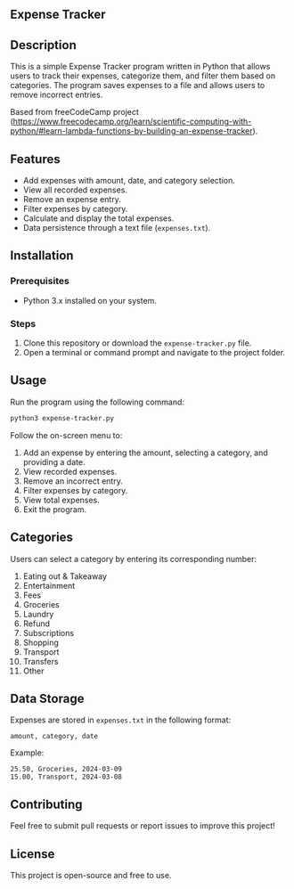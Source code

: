 ## Expense Tracker

## Description
This is a simple Expense Tracker program written in Python that allows users to track their expenses, categorize them, and filter them based on categories. The program saves expenses to a file and allows users to remove incorrect entries. 

Based from freeCodeCamp project (https://www.freecodecamp.org/learn/scientific-computing-with-python/#learn-lambda-functions-by-building-an-expense-tracker).

## Features
- Add expenses with amount, date, and category selection.
- View all recorded expenses.
- Remove an expense entry.
- Filter expenses by category.
- Calculate and display the total expenses.
- Data persistence through a text file (`expenses.txt`).

## Installation
### Prerequisites
- Python 3.x installed on your system.

### Steps
1. Clone this repository or download the `expense-tracker.py` file.
2. Open a terminal or command prompt and navigate to the project folder.

## Usage
Run the program using the following command:
```bash
python3 expense-tracker.py
```

Follow the on-screen menu to:
1. Add an expense by entering the amount, selecting a category, and providing a date.
2. View recorded expenses.
3. Remove an incorrect entry.
4. Filter expenses by category.
5. View total expenses.
6. Exit the program.

## Categories
Users can select a category by entering its corresponding number:
1. Eating out & Takeaway
2. Entertainment
3. Fees
4. Groceries
5. Laundry
6. Refund
7. Subscriptions
8. Shopping
9. Transport
10. Transfers
11. Other

## Data Storage
Expenses are stored in `expenses.txt` in the following format:
```
amount, category, date
```
Example:
```
25.50, Groceries, 2024-03-09
15.00, Transport, 2024-03-08
```

## Contributing
Feel free to submit pull requests or report issues to improve this project!

## License
This project is open-source and free to use.


